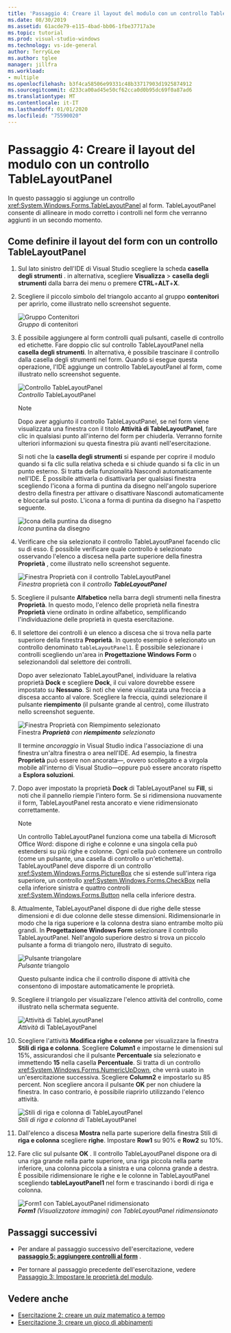 ```yaml
---
title: 'Passaggio 4: Creare il layout del modulo con un controllo TableLayoutPanel'
ms.date: 08/30/2019
ms.assetid: 61acde79-e115-4bad-bb06-1fbe37717a3e
ms.topic: tutorial
ms.prod: visual-studio-windows
ms.technology: vs-ide-general
author: TerryGLee
ms.author: tglee
manager: jillfra
ms.workload:
- multiple
ms.openlocfilehash: b3f4ca58506e99331c48b33717903d1925874912
ms.sourcegitcommit: d233ca00ad45e50cf62cca0d0b95dc69f0a87ad6
ms.translationtype: MT
ms.contentlocale: it-IT
ms.lasthandoff: 01/01/2020
ms.locfileid: "75590020"
---
```

# <a name="step-4-lay-out-your-form-with-a-tablelayoutpanel-control"></a>Passaggio 4: Creare il layout del modulo con un controllo TableLayoutPanel

In questo passaggio si aggiunge un controllo <xref:System.Windows.Forms.TableLayoutPanel> al form. TableLayoutPanel consente di allineare in modo corretto i controlli nel form che verranno aggiunti in un secondo momento.

## <a name="how-to-lay-out-your-form-with-a-tablelayoutpanel-control"></a>Come definire il layout del form con un controllo TableLayoutPanel

1. Sul lato sinistro dell'IDE di Visual Studio scegliere la scheda **casella degli strumenti** . in alternativa, scegliere **Visualizza** > **casella degli strumenti** dalla barra dei menu o premere **CTRL**+**ALT**+**X**.

1. Scegliere il piccolo simbolo del triangolo accanto al gruppo **contenitori** per aprirlo, come illustrato nello screenshot seguente.

     ![Gruppo Contenitori](../ide/media/express_toolbox.png)<br>
*Gruppo* di contenitori

1. È possibile aggiungere al form controlli quali pulsanti, caselle di controllo ed etichette. Fare doppio clic sul controllo TableLayoutPanel nella **casella degli strumenti**. In alternativa, è possibile trascinare il controllo dalla casella degli strumenti nel form. Quando si esegue questa operazione, l'IDE aggiunge un controllo TableLayoutPanel al form, come illustrato nello screenshot seguente.

     ![Controllo TableLayoutPanel](../ide/media/express_formtablelayout.png)<br>
*Controllo* TableLayoutPanel

    > [!NOTE]
    > Dopo aver aggiunto il controllo TableLayoutPanel, se nel form viene visualizzata una finestra con il titolo **Attività di TableLayoutPanel**, fare clic in qualsiasi punto all'interno del form per chiuderla. Verranno fornite ulteriori informazioni su questa finestra più avanti nell'esercitazione.

     Si noti che la **casella degli strumenti** si espande per coprire il modulo quando si fa clic sulla relativa scheda e si chiude quando si fa clic in un punto esterno. Si tratta della funzionalità Nascondi automaticamente nell'IDE. È possibile attivarla o disattivarla per qualsiasi finestra scegliendo l'icona a forma di puntina da disegno nell'angolo superiore destro della finestra per attivare o disattivare Nascondi automaticamente e bloccarla sul posto. L'icona a forma di puntina da disegno ha l'aspetto seguente.

     ![Icona della puntina da disegno](../ide/media/express_pushpintoolbox.png)<br>
*Icona* puntina da disegno

1. Verificare che sia selezionato il controllo TableLayoutPanel facendo clic su di esso. È possibile verificare quale controllo è selezionato osservando l'elenco a discesa nella parte superiore della finestra **Proprietà** , come illustrato nello screenshot seguente.

     ![Finestra Proprietà con il controllo TableLayoutPanel](../ide/media/express_controlspropwin.png)<br>
*Finestra* proprietà con il *controllo* ***TableLayoutPanel***

1. Scegliere il pulsante **Alfabetico** nella barra degli strumenti nella finestra **Proprietà**. In questo modo, l'elenco delle proprietà nella finestra **Proprietà** viene ordinato in ordine alfabetico, semplificando l'individuazione delle proprietà in questa esercitazione.

1. Il selettore dei controlli è un elenco a discesa che si trova nella parte superiore della finestra **Proprietà**. In questo esempio è selezionato un controllo denominato `tableLayoutPanel1`. È possibile selezionare i controlli scegliendo un'area in **Progettazione Windows Form** o selezionandoli dal selettore dei controlli.

   Dopo aver selezionato TableLayoutPanel, individuare la relativa proprietà **Dock** e scegliere **Dock**, il cui valore dovrebbe essere impostato su **Nessuno**. Si noti che viene visualizzata una freccia a discesa accanto al valore. Scegliere la freccia, quindi selezionare il pulsante **riempimento** (il pulsante grande al centro), come illustrato nello screenshot seguente.

     ![Finestra Proprietà con Riempimento selezionato](../ide/media/express_docktable.png)<br>
Finestra ***Proprietà*** *con* ***riempimento*** *selezionato*

     Il termine *ancoraggio* in Visual Studio indica l'associazione di una finestra un'altra finestra o area nell'IDE. Ad esempio, la finestra **Proprietà** può essere non ancorata&mdash;, ovvero scollegato e a virgola mobile all'interno di Visual Studio&mdash;oppure può essere ancorato rispetto a **Esplora soluzioni**.

1. Dopo aver impostato la proprietà **Dock** di TableLayoutPanel su **Fill**, si noti che il pannello riempie l'intero form. Se si ridimensiona nuovamente il form, TableLayoutPanel resta ancorato e viene ridimensionato correttamente.

    > [!NOTE]
    > Un controllo TableLayoutPanel funziona come una tabella di Microsoft Office Word: dispone di righe e colonne e una singola cella può estendersi su più righe e colonne. Ogni cella può contenere un controllo (come un pulsante, una casella di controllo o un'etichetta). TableLayoutPanel deve disporre di un controllo <xref:System.Windows.Forms.PictureBox> che si estende sull'intera riga superiore, un controllo <xref:System.Windows.Forms.CheckBox> nella cella inferiore sinistra e quattro controlli <xref:System.Windows.Forms.Button> nella cella inferiore destra.

1. Attualmente, TableLayoutPanel dispone di due righe delle stesse dimensioni e di due colonne delle stesse dimensioni. Ridimensionarle in modo che la riga superiore e la colonna destra siano entrambe molto più grandi. In **Progettazione Windows Form** selezionare il controllo TableLayoutPanel. Nell'angolo superiore destro si trova un piccolo pulsante a forma di triangolo nero, illustrato di seguito.

     ![Pulsante triangolare](../ide/media/express_iconblacktriangle.gif)<br>
*Pulsante* triangolo

     Questo pulsante indica che il controllo dispone di attività che consentono di impostare automaticamente le proprietà.

1. Scegliere il triangolo per visualizzare l'elenco attività del controllo, come illustrato nella schermata seguente.

     ![Attività di TableLayoutPanel](../ide/media/express_tablepanel.png)<br>
*Attività* di TableLayoutPanel

1. Scegliere l'attività **Modifica righe e colonne** per visualizzare la finestra **Stili di riga e colonna**. Scegliere **Column1** e impostarne le dimensioni sul 15%, assicurandosi che il pulsante **Percentuale** sia selezionato e immettendo **15** nella casella **Percentuale**. Si tratta di un controllo <xref:System.Windows.Forms.NumericUpDown>, che verrà usato in un'esercitazione successiva. Scegliere **Column2** e impostarlo su 85 percent. Non scegliere ancora il pulsante **OK** per non chiudere la finestra. In caso contrario, è possibile riaprirlo utilizzando l'elenco attività.

     ![Stili di riga e colonna di TableLayoutPanel](../ide/media/vs_tablelayoutpanel_setup.png)<br>
*Stili di riga e colonna di* TableLayoutPanel

1. Dall'elenco a discesa **Mostra** nella parte superiore della finestra Stili di **riga e colonna** scegliere **righe**. Impostare **Row1** su 90% e **Row2** su 10%.

1. Fare clic sul pulsante **OK** . Il controllo TableLayoutPanel dispone ora di una riga grande nella parte superiore, una riga piccola nella parte inferiore, una colonna piccola a sinistra e una colonna grande a destra. È possibile ridimensionare le righe e le colonne in TableLayoutPanel scegliendo **tableLayoutPanel1** nel form e trascinando i bordi di riga e colonna.

     ![Form1 con TableLayoutPanel ridimensionato](../ide/media/vs_formafterlayoutpanel.png)<br>
***Form1*** *(Visualizzatore immagini) con TableLayoutPanel ridimensionato*

## <a name="next-steps"></a>Passaggi successivi

* Per andare al passaggio successivo dell'esercitazione, vedere **[passaggio 5: aggiungere controlli al form](../ide/step-5-add-controls-to-your-form.md)** .

* Per tornare al passaggio precedente dell'esercitazione, vedere [Passaggio 3: Impostare le proprietà del modulo](../ide/step-3-set-your-form-properties.md).

## <a name="see-also"></a>Vedere anche

* [Esercitazione 2: creare un quiz matematico a tempo](tutorial-2-create-a-timed-math-quiz.md)
* [Esercitazione 3: creare un gioco di abbinamenti](tutorial-3-create-a-matching-game.md)
